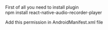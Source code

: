 
First of all you need to install plugin     
npm install react-native-audio-recorder-player

Add this permission in AndroidManifest.xml file
<uses-permission android:name="android.permission.RECORD_AUDIO"/>
<uses-permission android:name="android.permission.WRITE_EXTERNAL_STORAGE"/>
<uses-permission android:name="android.permission.READ_EXTERNAL_STORAGE"/>


